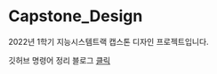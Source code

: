 # Capstone_Design
2022년 1학기 지능시스템트랙 캡스톤 디자인 프로젝트입니다.


깃허브 명령어 정리 블로그 [클릭](https://medium.com/@joongwon/git-git-%EB%AA%85%EB%A0%B9%EC%96%B4-%EC%A0%95%EB%A6%AC-c25b421ecdbd)
